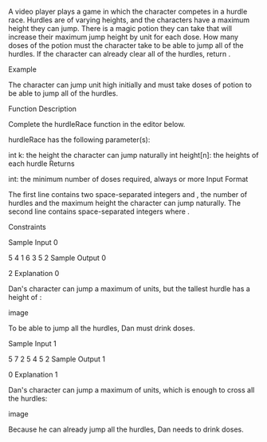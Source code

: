 A video player plays a game in which the character competes in a hurdle race. Hurdles are of varying heights, and the characters have a maximum height they can jump. There is a magic potion they can take that will increase their maximum jump height by  unit for each dose. How many doses of the potion must the character take to be able to jump all of the hurdles. If the character can already clear all of the hurdles, return .

Example


The character can jump  unit high initially and must take  doses of potion to be able to jump all of the hurdles.

Function Description

Complete the hurdleRace function in the editor below.

hurdleRace has the following parameter(s):

int k: the height the character can jump naturally
int height[n]: the heights of each hurdle
Returns

int: the minimum number of doses required, always  or more
Input Format

The first line contains two space-separated integers  and , the number of hurdles and the maximum height the character can jump naturally.
The second line contains  space-separated integers  where .

Constraints

Sample Input 0

5 4
1 6 3 5 2
Sample Output 0

2
Explanation 0

Dan's character can jump a maximum of  units, but the tallest hurdle has a height of :

image

To be able to jump all the hurdles, Dan must drink  doses.

Sample Input 1

5 7
2 5 4 5 2
Sample Output 1

0
Explanation 1

Dan's character can jump a maximum of  units, which is enough to cross all the hurdles:

image

Because he can already jump all the hurdles, Dan needs to drink  doses.